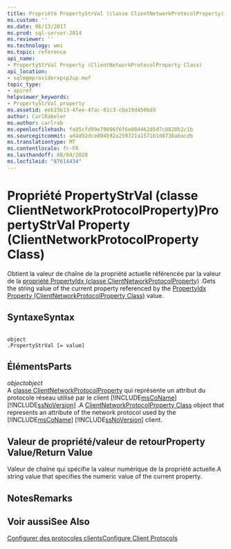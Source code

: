 ```yaml
---
title: Propriété PropertyStrVal (classe ClientNetworkProtocolProperty) | Microsoft Docs
ms.custom: ''
ms.date: 06/13/2017
ms.prod: sql-server-2014
ms.reviewer: ''
ms.technology: wmi
ms.topic: reference
api_name:
- PropertyStrVal Property (ClientNetworkProtocolProperty Class)
api_location:
- sqlmgmproviderxpsp2up.mof
topic_type:
- apiref
helpviewer_keywords:
- PropertyStrVal property
ms.assetid: eeb15b13-4fee-47ac-81c3-cba19d450bd9
author: CarlRabeler
ms.author: carlrab
ms.openlocfilehash: fa85cfd99e79096f6f6e004462d5d7c0820b2c1b
ms.sourcegitcommit: ad4d92dce894592a259721a1571b1d8736abacdb
ms.translationtype: MT
ms.contentlocale: fr-FR
ms.lasthandoff: 08/04/2020
ms.locfileid: "87614434"
---
```

# <a name="propertystrval-property-clientnetworkprotocolproperty-class"></a><span data-ttu-id="0cd87-102">Propriété PropertyStrVal (classe ClientNetworkProtocolProperty)</span><span class="sxs-lookup"><span data-stu-id="0cd87-102">PropertyStrVal Property (ClientNetworkProtocolProperty Class)</span></span>
  <span data-ttu-id="0cd87-103">Obtient la valeur de chaîne de la propriété actuelle référencée par la valeur de la [propriété PropertyIdx (classe ClientNetworkProtocolProperty)](clientnetworkprotocolproperty-class.md) .</span><span class="sxs-lookup"><span data-stu-id="0cd87-103">Gets the string value of the current property referenced by the [PropertyIdx Property (ClientNetworkProtocolProperty Class)](clientnetworkprotocolproperty-class.md) value.</span></span>  
  
## <a name="syntax"></a><span data-ttu-id="0cd87-104">Syntaxe</span><span class="sxs-lookup"><span data-stu-id="0cd87-104">Syntax</span></span>  
  
```  
  
object  
.PropertyStrVal [= value]  
```  
  
## <a name="parts"></a><span data-ttu-id="0cd87-105">Éléments</span><span class="sxs-lookup"><span data-stu-id="0cd87-105">Parts</span></span>  
 <span data-ttu-id="0cd87-106">*object*</span><span class="sxs-lookup"><span data-stu-id="0cd87-106">*object*</span></span>  
 <span data-ttu-id="0cd87-107">A [classe ClientNetworkProtocolProperty](clientnetworkprotocolproperty-class.md) qui représente un attribut du protocole réseau utilisé par le client [!INCLUDE[msCoName](../../../includes/msconame-md.md)] [!INCLUDE[ssNoVersion](../../../includes/ssnoversion-md.md)] .</span><span class="sxs-lookup"><span data-stu-id="0cd87-107">A [ClientNetworkProtocolProperty Class](clientnetworkprotocolproperty-class.md) object that represents an attribute of the network protocol used by the [!INCLUDE[msCoName](../../../includes/msconame-md.md)] [!INCLUDE[ssNoVersion](../../../includes/ssnoversion-md.md)] client.</span></span>  
  
## <a name="property-valuereturn-value"></a><span data-ttu-id="0cd87-108">Valeur de propriété/valeur de retour</span><span class="sxs-lookup"><span data-stu-id="0cd87-108">Property Value/Return Value</span></span>  
 <span data-ttu-id="0cd87-109">Valeur de chaîne qui spécifie la valeur numérique de la propriété actuelle.</span><span class="sxs-lookup"><span data-stu-id="0cd87-109">A string value that specifies the numeric value of the current property.</span></span>  
  
## <a name="remarks"></a><span data-ttu-id="0cd87-110">Notes</span><span class="sxs-lookup"><span data-stu-id="0cd87-110">Remarks</span></span>  
  
## <a name="see-also"></a><span data-ttu-id="0cd87-111">Voir aussi</span><span class="sxs-lookup"><span data-stu-id="0cd87-111">See Also</span></span>  
 [<span data-ttu-id="0cd87-112">Configurer des protocoles clients</span><span class="sxs-lookup"><span data-stu-id="0cd87-112">Configure Client Protocols</span></span>](../../../database-engine/configure-windows/configure-client-protocols.md)  
  
  
